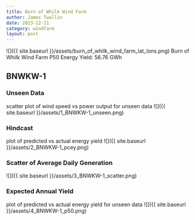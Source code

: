 ```yaml
---
title: Burn of Whilk Wind Farm
author: James Twallin
date: 2023-12-21
category: windfarm
layout: post
---
```

![]({{ site.baseurl }}/assets/burn_of_whilk_wind_farm_lat_lons.png)
Burn of Whilk Wind Farm P50 Energy Yield: 56.76 GWh

BNWKW-1
-------------
### Unseen Data 
scatter plot of wind speed vs power output for unseen data
![]({{ site.baseurl }}/assets/1_BNWKW-1_unseen.png)
### Hindcast 
plot of predicted vs actual energy yield
![]({{ site.baseurl }}/assets/2_BNWKW-1_pcey.png)
### Scatter of Average Daily Generation 

![]({{ site.baseurl }}/assets/3_BNWKW-1_scatter.png)
### Expected Annual Yield 
plot of predicted vs actual energy yield for unseen data
![]({{ site.baseurl }}/assets/4_BNWKW-1_p50.png)

